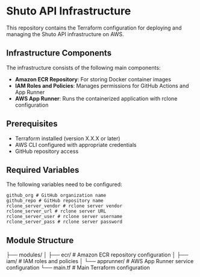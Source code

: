 # Shuto API Infrastructure

This repository contains the Terraform configuration for deploying and managing the Shuto API infrastructure on AWS.

## Infrastructure Components

The infrastructure consists of the following main components:

- **Amazon ECR Repository**: For storing Docker container images
- **IAM Roles and Policies**: Manages permissions for GitHub Actions and App Runner
- **AWS App Runner**: Runs the containerized application with rclone configuration

## Prerequisites

- Terraform installed (version X.X.X or later)
- AWS CLI configured with appropriate credentials
- GitHub repository access

## Required Variables

The following variables need to be configured:

```
github_org # GitHub organization name
github_repo # GitHub repository name
rclone_server_vendor # rclone server vendor
rclone_server_url # rclone server URL
rclone_server_user # rclone server username
rclone_server_pass # rclone server password
```

## Module Structure

├── modules/
│ ├── ecr/ # Amazon ECR repository configuration
│ ├── iam/ # IAM roles and policies
│ └── apprunner/ # AWS App Runner service configuration
└── main.tf # Main Terraform configuration
